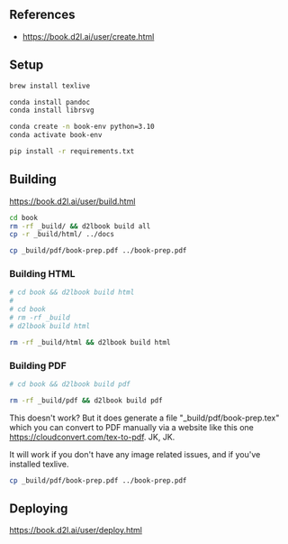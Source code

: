 
## References

  + https://book.d2l.ai/user/create.html

## Setup


```sh
brew install texlive
```

```sh
conda install pandoc
conda install librsvg
```

```sh
conda create -n book-env python=3.10
conda activate book-env
```

```sh
pip install -r requirements.txt
```

## Building

https://book.d2l.ai/user/build.html

```sh
cd book
rm -rf _build/ && d2lbook build all
cp -r _build/html/ ../docs

cp _build/pdf/book-prep.pdf ../book-prep.pdf
```

### Building HTML

```sh
# cd book && d2lbook build html
#
# cd book
# rm -rf _build
# d2lbook build html

rm -rf _build/html && d2lbook build html
```

### Building PDF

```sh
# cd book && d2lbook build pdf

rm -rf _build/pdf && d2lbook build pdf
```

This doesn't work? But it does generate a file "_build/pdf/book-prep.tex" which you can convert to PDF manually via a website like this one https://cloudconvert.com/tex-to-pdf. JK, JK.

It will work if you don't have any image related issues, and if you've installed texlive.

```sh
cp _build/pdf/book-prep.pdf ../book-prep.pdf
```

## Deploying

https://book.d2l.ai/user/deploy.html
